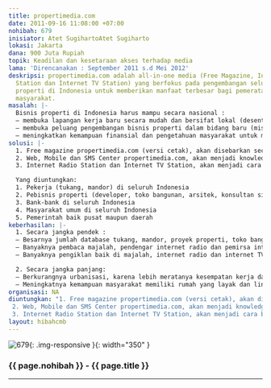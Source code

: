 ```yaml
---
title: propertimedia.com
date: 2011-09-16 11:08:00 +07:00
nohibah: 679
inisiator: Atet SugihartoAtet Sugiharto
lokasi: Jakarta
dana: 900 Juta Rupiah
topik: Keadilan dan kesetaraan akses terhadap media
lama: 'Direncanakan : September 2011 s.d Mei 2012'
deskripsi: propertimedia.com adalah all-in-one media (Free Magazine, Internet Radio
  Station dan Internet TV Station) yang berfokus pada pengembangan seluruh aspek bisnis
  properti di Indonesia untuk memberikan manfaat terbesar bagi pemerataan kesejahteraan
  masyarakat.
masalah: |-
  Bisnis properti di Indonesia harus mampu secara nasional :
  – membuka lapangan kerja baru secara mudah dan bersifat lokal (desentralisasi)
  – membuka peluang pengembangan bisnis properti dalam bidang baru (misalnya : pertanian, peternakan)
  – meningkatkan kemampuan finansial dan pengetahuan masyarakat untuk mendapatkan lingkungan hidup yang lebih baik.
solusi: |-
  1. Free magazine propertimedia.com (versi cetak), akan disebarkan secara nasional khususnya di kota/kabupaten, dengan format yang hemat biaya namun kaya konten. (minimal ini akan membuka peluang agency iklan disetiap kota/kabupaten)
  2. Web, Mobile dan SMS Center propertimedia.com, akan menjadi knowledge center dan database seluruh aspek properti (list tukang, mandor, peluang kerja, material shop, dlsb)
  3. Internet Radio Station dan Internet TV Station, akan menjadi cara baru bagi masyarakat untuk mendapatkan informasi tentang bisnis properti di seluruh Indonesia dan juga Internasional.

  Yang diuntungkan:
  1. Pekerja (tukang, mandor) di seluruh Indonesia
  2. Pebisnis properti (developer, toko bangunan, arsitek, konsultan sipil, industri terkait properti) di seluruh Indonesia
  3. Bank-bank di seluruh Indonesia
  4. Masyarakat umum di seluruh Indonesia
  5. Pemerintah baik pusat maupun daerah
keberhasilan: |-
  1. Secara jangka pendek :
  – Besarnya jumlah database tukang, mandor, proyek properti, toko bangunan, dll, dari seluruh Indonesia
  – Banyaknya pembaca majalah, pendengar internet radio dan pemirsa internet TV
  – Banyaknya pengiklan baik di majalah, internet radio dan internet TV.

  2. Secara jangka panjang:
  – Berkurangnya urbanisasi, karena lebih meratanya kesempatan kerja dan peluang bisnis di daerah
  – Meningkatnya kemampuan masyarakat memiliki rumah yang layak dan lingkungan hidup yang sehat
organisasi: NA
diuntungkan: "1. Free magazine propertimedia.com (versi cetak), akan disebarkan secara nasional khususnya di kota/kabupaten, dengan format yang hemat biaya namun kaya konten. (minimal ini akan membuka peluang agency iklan disetiap kota/kabupaten)
 2. Web, Mobile dan SMS Center propertimedia.com, akan menjadi knowledge center dan database seluruh aspek properti (list tukang, mandor, peluang kerja, material shop, dlsb)
 3. Internet Radio Station dan Internet TV Station, akan menjadi cara baru bagi masyarakat untuk mendapatkan informasi tentang bisnis properti di seluruh Indonesia dan juga Internasional."
layout: hibahcmb
---
```


![679](/static/img/hibahcmb/679.png){: .img-responsive }{: width="350" }

### {{ page.nohibah }} - {{ page.title }}

---
